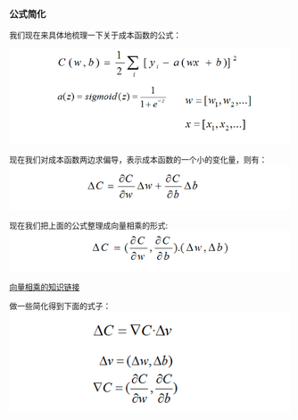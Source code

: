 ### 公式简化

我们现在来具体地梳理一下关于成本函数的公式：

![chapter2_remain_cost_function]( ../image/chapter2/chapter2_remain_cost_function.png )

现在我们对成本函数两边求偏导，表示成本函数的一个小的变化量，则有：
![chapter2_delta_cost_function](../image/chapter2/chapter2_delta_cost_function.png)

现在我们把上面的公式整理成向量相乘的形式:
![chapter2_cost_function_to_vector]( ../image/chapter2/chapter2_cost_function_to_vector.png )

[向量相乘的知识链接](http://wenku.baidu.com/link?url=bEgpY1V0Lsw825qh7OHo46FzmXdnXDix7MqFFyFw1ExRFy279Cuff3HgTtMW2GT2uAGLLdN5KfhxHuEylyOsdtnillbY-F0ZLu-c0RTGSX7)

做一些简化得到下面的式子：
![chapter2_cost_function_to_vector_detail]( ../image/chapter2/chapter2_cost_function_to_vector_detail.png )

